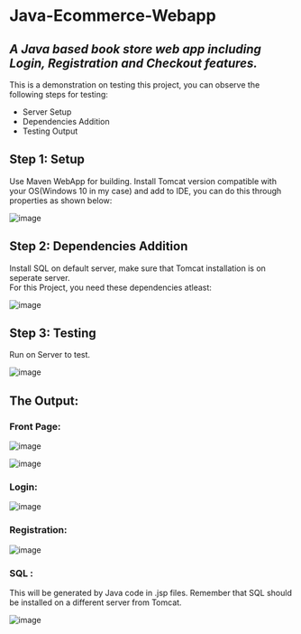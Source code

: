 # Java-Ecommerce-Webapp
## _A Java based book store web app including Login, Registration and Checkout features._
This is a demonstration on testing this project, you can observe the following steps for testing:

- Server Setup
- Dependencies Addition
- Testing Output
## Step 1: Setup
Use Maven WebApp for building. Install Tomcat version compatible with your OS(Windows 10 in my case) and add to IDE, you can do this through properties as shown below: 

![image](https://github.com/HafsaRafique/Java-Ecommerce-Webapp/assets/139237723/8cf5fc54-4995-45b6-90c6-8bea3a54b2b6)

## Step 2: Dependencies Addition
Install SQL on default server, make sure that Tomcat installation is on seperate server. <br>
For this Project, you need these dependencies atleast: 

   ![image](https://github.com/HafsaRafique/Java-Ecommerce-Webapp/assets/139237723/c165bf4d-b563-4f41-871f-55ce2e6c3f93)

## Step 3: Testing
Run on Server to test.

![image](https://github.com/HafsaRafique/Java-Ecommerce-Webapp/assets/139237723/d06f3487-2b3a-4a53-a5d0-a4028590f73a)

## The Output:
### Front Page:
![image](https://github.com/HafsaRafique/Java-Ecommerce-Webapp/assets/139237723/4e65cca0-02a1-4048-8aab-7ea15c2d5294)

![image](https://github.com/HafsaRafique/Java-Ecommerce-Webapp/assets/139237723/01c39ca7-4a1d-4399-ae0c-f25451f66abd)
### Login: 

![image](https://github.com/HafsaRafique/Java-Ecommerce-Webapp/assets/139237723/aecb3ee7-95c1-4fb2-8946-43a38a23ade7)

### Registration:

![image](https://github.com/HafsaRafique/Java-Ecommerce-Webapp/assets/139237723/9d3c03e6-64b3-4956-9985-ee812513d3e6)

### SQL :
This will be generated by Java code in .jsp files. Remember that SQL should be installed on a different server from Tomcat.

![image](https://github.com/HafsaRafique/Java-Ecommerce-Webapp/assets/139237723/c4ecc2ce-2d64-417a-a66d-c95067185a64)


   [PlDb]: <https://github.com/joemccann/dillinger/tree/master/plugins/dropbox/README.md>
   [PlGh]: <https://github.com/joemccann/dillinger/tree/master/plugins/github/README.md>
   [PlGd]: <https://github.com/joemccann/dillinger/tree/master/plugins/googledrive/README.md>
   [PlOd]: <https://github.com/joemccann/dillinger/tree/master/plugins/onedrive/README.md>
   [PlMe]: <https://github.com/joemccann/dillinger/tree/master/plugins/medium/README.md>
   [PlGa]: <https://github.com/RahulHP/dillinger/blob/master/plugins/googleanalytics/README.md>

